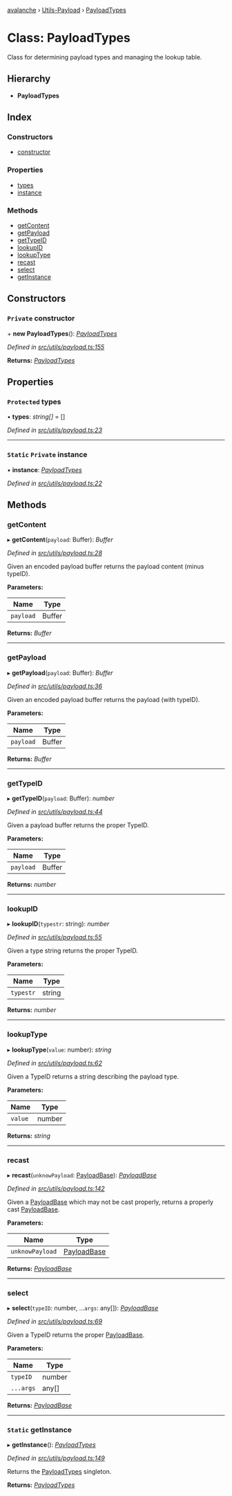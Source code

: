 [avalanche](../README.md) › [Utils-Payload](../modules/utils_payload.md) › [PayloadTypes](utils_payload.payloadtypes.md)

# Class: PayloadTypes

Class for determining payload types and managing the lookup table.

## Hierarchy

* **PayloadTypes**

## Index

### Constructors

* [constructor](utils_payload.payloadtypes.md#private-constructor)

### Properties

* [types](utils_payload.payloadtypes.md#protected-types)
* [instance](utils_payload.payloadtypes.md#static-private-instance)

### Methods

* [getContent](utils_payload.payloadtypes.md#getcontent)
* [getPayload](utils_payload.payloadtypes.md#getpayload)
* [getTypeID](utils_payload.payloadtypes.md#gettypeid)
* [lookupID](utils_payload.payloadtypes.md#lookupid)
* [lookupType](utils_payload.payloadtypes.md#lookuptype)
* [recast](utils_payload.payloadtypes.md#recast)
* [select](utils_payload.payloadtypes.md#select)
* [getInstance](utils_payload.payloadtypes.md#static-getinstance)

## Constructors

### `Private` constructor

\+ **new PayloadTypes**(): *[PayloadTypes](utils_payload.payloadtypes.md)*

*Defined in [src/utils/payload.ts:155](https://github.com/ava-labs/avalanchejs/blob/8c220c6/src/utils/payload.ts#L155)*

**Returns:** *[PayloadTypes](utils_payload.payloadtypes.md)*

## Properties

### `Protected` types

• **types**: *string[]* = []

*Defined in [src/utils/payload.ts:23](https://github.com/ava-labs/avalanchejs/blob/8c220c6/src/utils/payload.ts#L23)*

___

### `Static` `Private` instance

▪ **instance**: *[PayloadTypes](utils_payload.payloadtypes.md)*

*Defined in [src/utils/payload.ts:22](https://github.com/ava-labs/avalanchejs/blob/8c220c6/src/utils/payload.ts#L22)*

## Methods

###  getContent

▸ **getContent**(`payload`: Buffer): *Buffer*

*Defined in [src/utils/payload.ts:28](https://github.com/ava-labs/avalanchejs/blob/8c220c6/src/utils/payload.ts#L28)*

Given an encoded payload buffer returns the payload content (minus typeID).

**Parameters:**

Name | Type |
------ | ------ |
`payload` | Buffer |

**Returns:** *Buffer*

___

###  getPayload

▸ **getPayload**(`payload`: Buffer): *Buffer*

*Defined in [src/utils/payload.ts:36](https://github.com/ava-labs/avalanchejs/blob/8c220c6/src/utils/payload.ts#L36)*

Given an encoded payload buffer returns the payload (with typeID).

**Parameters:**

Name | Type |
------ | ------ |
`payload` | Buffer |

**Returns:** *Buffer*

___

###  getTypeID

▸ **getTypeID**(`payload`: Buffer): *number*

*Defined in [src/utils/payload.ts:44](https://github.com/ava-labs/avalanchejs/blob/8c220c6/src/utils/payload.ts#L44)*

Given a payload buffer returns the proper TypeID.

**Parameters:**

Name | Type |
------ | ------ |
`payload` | Buffer |

**Returns:** *number*

___

###  lookupID

▸ **lookupID**(`typestr`: string): *number*

*Defined in [src/utils/payload.ts:55](https://github.com/ava-labs/avalanchejs/blob/8c220c6/src/utils/payload.ts#L55)*

Given a type string returns the proper TypeID.

**Parameters:**

Name | Type |
------ | ------ |
`typestr` | string |

**Returns:** *number*

___

###  lookupType

▸ **lookupType**(`value`: number): *string*

*Defined in [src/utils/payload.ts:62](https://github.com/ava-labs/avalanchejs/blob/8c220c6/src/utils/payload.ts#L62)*

Given a TypeID returns a string describing the payload type.

**Parameters:**

Name | Type |
------ | ------ |
`value` | number |

**Returns:** *string*

___

###  recast

▸ **recast**(`unknowPayload`: [PayloadBase](utils_payload.payloadbase.md)): *[PayloadBase](utils_payload.payloadbase.md)*

*Defined in [src/utils/payload.ts:142](https://github.com/ava-labs/avalanchejs/blob/8c220c6/src/utils/payload.ts#L142)*

Given a [PayloadBase](utils_payload.payloadbase.md) which may not be cast properly, returns a properly cast [PayloadBase](utils_payload.payloadbase.md).

**Parameters:**

Name | Type |
------ | ------ |
`unknowPayload` | [PayloadBase](utils_payload.payloadbase.md) |

**Returns:** *[PayloadBase](utils_payload.payloadbase.md)*

___

###  select

▸ **select**(`typeID`: number, ...`args`: any[]): *[PayloadBase](utils_payload.payloadbase.md)*

*Defined in [src/utils/payload.ts:69](https://github.com/ava-labs/avalanchejs/blob/8c220c6/src/utils/payload.ts#L69)*

Given a TypeID returns the proper [PayloadBase](utils_payload.payloadbase.md).

**Parameters:**

Name | Type |
------ | ------ |
`typeID` | number |
`...args` | any[] |

**Returns:** *[PayloadBase](utils_payload.payloadbase.md)*

___

### `Static` getInstance

▸ **getInstance**(): *[PayloadTypes](utils_payload.payloadtypes.md)*

*Defined in [src/utils/payload.ts:149](https://github.com/ava-labs/avalanchejs/blob/8c220c6/src/utils/payload.ts#L149)*

Returns the [PayloadTypes](utils_payload.payloadtypes.md) singleton.

**Returns:** *[PayloadTypes](utils_payload.payloadtypes.md)*
